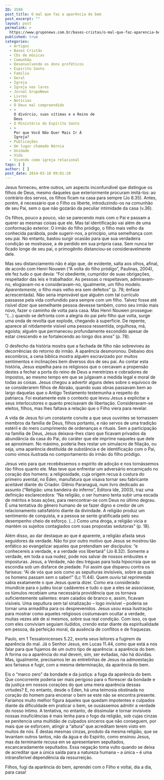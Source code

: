 ```yaml
---
ID: 3590
post_title: O mal que faz a aparência do bem
post_excerpt: ""
layout: post
permalink: >
  https://www.gruponews.com.br/bases-cristas/o-mal-que-faz-aparencia-bem
published: true
categories:
  - Artigos
  - Bases Cristãs
  - CDs de músicas
  - Comunhão
  - Desenvolvendo os dons proféticos
  - Espírito Santo
  - Família
  - Geral
  - Igreja
  - Igreja nos lares
  - Jornal GrupoNews
  - Livros
  - Notícias
  - O Deus mal compreendido
  - >
    O divórcio, suas vítimas e o Reino de
    Deus
  - O Ministério do Espírito Santo
  - >
    Por que Você Não Quer Mais Ir À
    Igreja?
  - Publicações
  - Um lugar chamado Nárnia
  - Unidade
  - Vida
  - Vivendo como igreja relacional
tags: [ ]
author: [ ]
post_date: 2014-03-10 09:01:20
---
```

Jesus forneceu, entre outros, um aspecto inconfundível que distingue os filhos de Deus, mesmo daqueles que exteriormente procuram imitá-los: ao contrário dos servos, os filhos ficam na casa para sempre (Jo 8.35). Antes, porém, é necessário que o Filho os liberte, introduzindo-os na comunhão de seu Pai, sem o que não gozarão da peculiar intimidade da casa (v.36).

Os filhos, pouco a pouco, vão se parecendo mais com o Pai e passam a querer as mesmas coisas que ele. Mas tal identificação vai além de uma conformação exterior. O irmão do filho pródigo, o filho mais velho da conhecida parábola, pode sugerir-nos, a princípio, uma semelhança com seu pai. No entanto, bastou surgir ocasião para que sua verdadeira condição se mostrasse, a de perdido em sua própria casa. Sem nunca ter ficado longe de seu pai, o primogênito distanciou-se consideravelmente dele.

Mas seu distanciamento não é algo que, de evidente, salta aos olhos, afinal, de acordo com Henri Nouwen (“A volta do filho pródigo”, Paulinas, 2004), ele fez tudo o que devia: “Foi obediente, cumpridor de suas obrigações, respeitador das leis e trabalhador. As pessoas o respeitavam, admiravam-no, elogiavam-no e consideravam-no, igualmente, um filho modelo. <i>Aparentemente</i>, o filho mais velho era sem defeitos” (p. 78; ênfase acrescentada). Não seria improvável que alguém com tal currículo passasse pela vida confundido para sempre com um filho. Talvez fosse até risível dizer que semelhante pessoa devesse também, como seu irmão mais novo, fazer o caminho de volta para casa. Mas Henri Nouwen prossegue: “(...) quando se defronta com a alegria do pai pelo filho que volta, surge uma onda de revolta que explode, chegando à superfície. De repente, aparece ali nitidamente visível uma pessoa ressentida, orgulhosa, má, egoísta; alguém que permaneceu profundamente escondido apesar de estar crescendo e se fortalecendo ao longo dos anos” (p. 78).

O desfecho da história mostra que a fachada de filho não sobreviveu às decorrências do retorno do irmão. A aparência desmoronou. Debaixo dos escombros, a cena bíblica mostra alguém escravizado por muitos sentimentos e inclinações bem diversos dos de seu pai. Ao contar esta história, Jesus espelha para os religiosos que o cercavam a propensão destes a fechar a porta do reino de Deus a meretrizes e cobradores de impostos, ao mesmo tempo em que se julgavam a medida legal e moral de todas as coisas. Jesus chegou a advertir alguns deles sobre o equívoco de se considerarem filhos de Abraão, quando suas obras passavam bem ao largo daquelas que o Antigo Testamento testemunha a respeito do patriarca. Foi exatamente este o contexto que levou Jesus a explicitar a seus interlocutores o quanto precisavam de libertação. Consideravam-se eleitos, filhos, mas lhes faltava a relação que o Filho viera para revelar.

A vida de Jesus foi um constante convite a que seus ouvintes se tornassem membros da família de Deus, filhos portanto, e não servos de uma tradição estéril e do mero cumprimento de ordenanças e rituais. Sem a participação na família de Deus, Jesus deixava-lhes claro que ficavam privados da abundância da casa do Pai, do caráter que ele imprime naqueles que dele se aproximam. No máximo, poderia lhes restar um simulacro de filiação, ou seja, uma aparência destituída de substância e de identificação com o Pai, como vimos ilustrada no comportamento do irmão do filho pródigo.

Jesus veio para que recebêssemos o espírito de adoção e nos tornássemos tão filhos quanto ele. Mas teve que enfrentar um adversário encarniçado no coração dos homens: a religiosidade, cuja origem recua à costura do primeiro avental, no Éden, manufatura que visava tornar seu fabricante aceitável diante do Criador. Glênio Paranaguá, num livro dedicado ao assunto (“Religião: uma bandeira do inferno”, Editora Ide, 2003), traz uma definição esclarecedora: “Na religião, o ser humano tenta subir uma escada de méritos e boas ações, para reencontrar-se com Deus no último degrau. É uma tentativa do gênero humano de se fazer digno e credor de um relacionamento satisfatório diante da divindade. A religião produz um sentimento de conquista, e a pessoa se sente gratificada pelo seu desempenho cheio de esforço. (...) Como uma droga, a religião vicia e mantém os sujeitos contagiados com suas propostas sedutoras” (p. 18).

Além disso, ao dar destaque ao que é aparente, a religião afasta seus seguidores da verdade. Não foi por outro motivo que Jesus se mostrou tão enfático ao evangelizar aqueles que pretendiam ser discípulos: “e conhecereis a verdade, e a verdade vos libertará” (Jo 8.32). Somente a verdade, em toda a sua nudez, pode nos salvar de nossos embustes e imposturas. Jesus, a Verdade, não deu tréguas para toda hipocrisia que se escondia sob um disfarce de piedade. Foi assim que disparou contra os fariseus: “Ai de vós que sois como as sepulturas invisíveis, sobre as quais os homens passam sem o saber!” (Lc 11.44). Quem ouviu tal reprimenda sabia exatamente o que Jesus queria dizer. Como era considerado imundície para o judeu tocar cadáveres e tudo o que a eles se associasse, os túmulos recebiam uma necessária providência que os tornava suficientemente salientes: eram caiados de branco e, assim, ficavam visíveis. Uma sepultura sem tal sinalização – logo invisível – poderia se tornar uma armadilha para os desprevenidos. Jesus usou essa ilustração para mostrar como aqueles religiosos costumavam ocultar a verdade, muitas vezes até de si mesmos, sobre sua real condição. Com isso, os que com eles conviviam seguiam iludidos, crendo estar diante da espiritualidade em pessoa, da perfeição moral, da ausência de conflitos e de fraquezas.

Paulo, em 1 Tessalonicenses 5.22, exorta seus leitores a fugirem da aparência do mal. Já o Senhor Jesus, em Lucas 11.44, como que está a nos falar para que fujamos de um outro tipo de aparência: a aparência do bem. A forma ou a aparência do mal devem, sim, ser evitadas, não há dúvidas. Mas, igualmente, precisamos ler as entrelinhas de Jesus na admoestação aos fariseus e fugir, com a mesma determinação, da aparência do bem.

Eis o “marco zero” da bondade e da justiça: a fuga da aparência do bem. Que concorrente poderia ser mais perigoso para o florescer da bondade e da justiça em nossos corações do que uma mera aparência dessas virtudes? E, no entanto, desde o Éden, há uma teimosia obstinada no coração do homem para encenar o bem se este não se encontra presente. Faríamos muito melhor figura àqueles que quedam impotentes e culpados diante da dificuldade em praticar o bem, se ousássemos admitir a verdade do nosso íntimo. A tentativa, no entanto, de dissimular e tornar invisíveis nossas insuficiências é mais lenha para o fogo da religião, sob cujas cinzas se penitencia uma multidão de culpados sinceros que não conseguem, por mais que se esforcem, atingir a “altura” que acreditam terem visto em muitos de nós. É destas mesmas cinzas, produto da mesma religião, que se levantam outros tantos, não da água e do Espírito, como ensinou Jesus, mas da terminante recusa em se apresentarem sepultados, escancaradamente sepultados. Essa negação toma vulto quando se deixa de acreditar que a única saída para a natureza humana – a única – é uma intransferível dependência da ressurreição.

Filhos, fugi da aparência do bem, aprendei com o Filho e voltai, dia a dia, para casa!